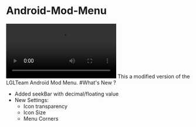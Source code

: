 # Android-Mod-Menu
![mod menu video](https://i.imgur.com/cxQKKM8.mp4)
This a modified version of the LGLTeam Android Mod Menu.
#What's New ?
- Added seekBar with decimal/floating value
- New Settings:
  - Icon transparency
  - Icon Size
  - Menu Corners
